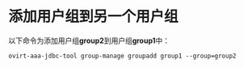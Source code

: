 # 添加用户组到另一个用户组

以下命令为添加用户组**group2**到用户组**group1**中：

    ovirt-aaa-jdbc-tool group-manage groupadd group1 --group=group2


